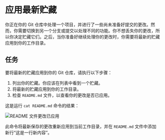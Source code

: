 # 应用最新贮藏

你正在你的 Git 仓库中处理一个项目，并进行了一些尚未准备好提交的更改。然而，你需要切换到另一个分支或提交以处理不同的功能。你不想丢失你的更改，所以你决定贮藏它们。之后，当你准备好继续处理你的更改时，你需要将最新的贮藏应用到你的工作目录。

## 任务

要将最新的贮藏应用到你的 Git 仓库，请执行以下步骤：

1. 列出你的贮藏。你应该在列表中看到一个贮藏。
2. 将最新的贮藏应用到你的工作目录。
3. 检查 `README.md` 文件，以查看你的更改是否已应用。

这是运行 `cat README.md` 命令的结果：

![README 文件更改已应用](../assets/challenge-apply-latest-stash-step1-1.png)

此命令将最新保存的更改重新应用到当前工作目录，并在 `README.md` 文件中添加新行“这是一行新内容”。
